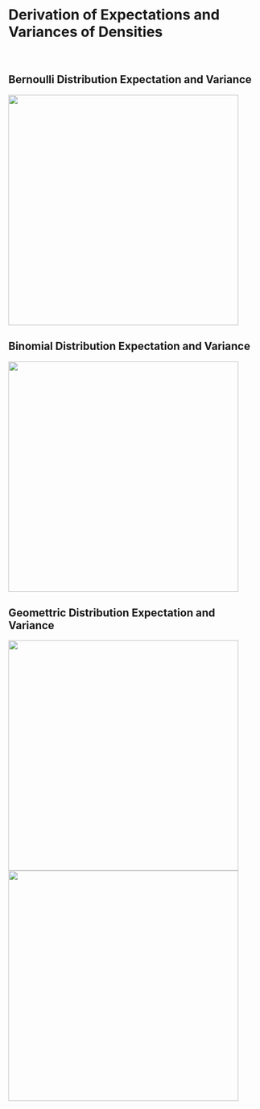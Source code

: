 # Derivation of Expectations and Variances of Densities
<br>

## Bernoulli Distribution Expectation and Variance
<img width="457" src="https://user-images.githubusercontent.com/76843403/129593714-e922f074-75ef-4ad3-94f7-edc3212eebd5.jpeg">

<br> 

## Binomial Distribution Expectation and Variance
<img width="457" src="https://user-images.githubusercontent.com/76843403/129595597-f5811d3f-ef4e-4490-9b8e-fbc897d6008a.jpeg">

<br> 

## Geomettric Distribution Expectation and Variance
<img width="457" src="https://user-images.githubusercontent.com/76843403/129602113-1c7f4edb-a933-4d17-a66e-6a1077f205bc.jpeg">
<img width="457" src="https://user-images.githubusercontent.com/76843403/129602041-d9e178ac-4873-4375-9ed7-250d04b80ecb.jpeg">
